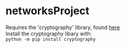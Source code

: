 ﻿# networksProject
Requires the 'cryptography' library, found [here](https://pypi.org/project/cryptography/)  
Install the cryptography libary with:  
```python -m pip install cryptography```
